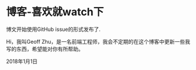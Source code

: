 # 博客-喜欢就watch下

博文开始使用GitHub issue的形式发布了.

Hi，我叫Geoff Zhu，是一名前端工程师，我会不定期的在这个博客中更新一些我写的东西，希望能对你有所帮助。

2018年1月1日
